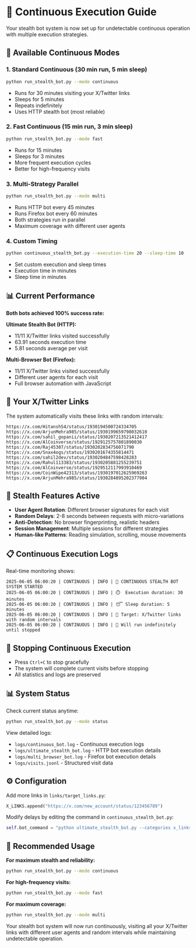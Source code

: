 # 🔄 Continuous Execution Guide

Your stealth bot system is now set up for undetectable continuous operation with multiple execution strategies.

## 🚀 Available Continuous Modes

### 1. Standard Continuous (30 min run, 5 min sleep)
```bash
python run_stealth_bot.py --mode continuous
```
- Runs for 30 minutes visiting your X/Twitter links
- Sleeps for 5 minutes
- Repeats indefinitely
- Uses HTTP stealth bot (most reliable)

### 2. Fast Continuous (15 min run, 3 min sleep)
```bash
python run_stealth_bot.py --mode fast
```
- Runs for 15 minutes
- Sleeps for 3 minutes
- More frequent execution cycles
- Better for high-frequency visits

### 3. Multi-Strategy Parallel
```bash
python run_stealth_bot.py --mode multi
```
- Runs HTTP bot every 45 minutes
- Runs Firefox bot every 60 minutes
- Both strategies run in parallel
- Maximum coverage with different user agents

### 4. Custom Timing
```bash
python continuous_stealth_bot.py --execution-time 20 --sleep-time 10
```
- Set custom execution and sleep times
- Execution time in minutes
- Sleep time in minutes

## 📊 Current Performance

**Both bots achieved 100% success rate:**

**Ultimate Stealth Bot (HTTP):**
- 11/11 X/Twitter links visited successfully
- 63.91 seconds execution time
- 5.81 seconds average per visit

**Multi-Browser Bot (Firefox):**
- 11/11 X/Twitter links visited successfully  
- Different user agents for each visit
- Full browser automation with JavaScript

## 🎯 Your X/Twitter Links

The system automatically visits these links with random intervals:
```
https://x.com/Hitansh54/status/1930194500724334705
https://x.com/ArjunMehra985/status/1930199659798032610
https://x.com/sahil_gopanii/status/1930207213521412417
https://x.com/AlCoinverse/status/1929125757801890030
https://x.com/Raj45307/status/1930202834756071790
https://x.com/Snax4ogs/status/1930201674355814471
https://x.com/sahil2dev/status/1930204847598428283
https://x.com/Rahul113383/status/1930205881255239751
https://x.com/AlCoinverse/status/1929512117993910469
https://x.com/CoinWipe42313/status/1930197012625969263
https://x.com/ArjunMehra985/status/1930284895202377904
```

## 🔧 Stealth Features Active

- **User Agent Rotation**: Different browser signatures for each visit
- **Random Delays**: 2-8 seconds between requests with micro-variations
- **Anti-Detection**: No browser fingerprinting, realistic headers
- **Session Management**: Multiple sessions for different strategies
- **Human-like Patterns**: Reading simulation, scrolling, mouse movements

## 📋 Continuous Execution Logs

Real-time monitoring shows:
```
2025-06-05 06:00:20 | CONTINUOUS | INFO | 🚀 CONTINUOUS STEALTH BOT SYSTEM STARTED
2025-06-05 06:00:20 | CONTINUOUS | INFO | ⏱️  Execution duration: 30 minutes
2025-06-05 06:00:20 | CONTINUOUS | INFO | 😴 Sleep duration: 5 minutes
2025-06-05 06:00:20 | CONTINUOUS | INFO | 🎯 Target: X/Twitter links with random intervals
2025-06-05 06:00:20 | CONTINUOUS | INFO | 🔄 Will run indefinitely until stopped
```

## 🛑 Stopping Continuous Execution

- Press `Ctrl+C` to stop gracefully
- The system will complete current visits before stopping
- All statistics and logs are preserved

## 📊 System Status

Check current status anytime:
```bash
python run_stealth_bot.py --mode status
```

View detailed logs:
- `logs/continuous_bot.log` - Continuous execution logs
- `logs/ultimate_stealth_bot.log` - HTTP bot execution details
- `logs/multi_browser_bot.log` - Firefox bot execution details
- `logs/visits.jsonl` - Structured visit data

## ⚙️ Configuration

Add more links in `links/target_links.py`:
```python
X_LINKS.append("https://x.com/new_account/status/123456789")
```

Modify delays by editing the command in `continuous_stealth_bot.py`:
```python
self.bot_command = "python ultimate_stealth_bot.py --categories x_links --delay-min 3 --delay-max 8"
```

## 🚀 Recommended Usage

**For maximum stealth and reliability:**
```bash
python run_stealth_bot.py --mode continuous
```

**For high-frequency visits:**
```bash
python run_stealth_bot.py --mode fast
```

**For maximum coverage:**
```bash
python run_stealth_bot.py --mode multi
```

Your stealth bot system will now run continuously, visiting all your X/Twitter links with different user agents and random intervals while maintaining undetectable operation.